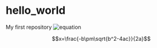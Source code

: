 <script type="text/javascript" src="https://cdnjs.cloudflare.com/ajax/libs/mathjax/2.7.2/MathJax.js?config=TeX-MML-AM_CHTML"></script>
# hello_world

My first repository
![equation](http://latex.codecogs.com/gif.latex?\frac{5+4+(2-3-(6+\frac{4}{5}))}{3(6-2)(2-7)})


$$x=\frac{-b\pm\sqrt{b^2-4ac}}{2a}$$
